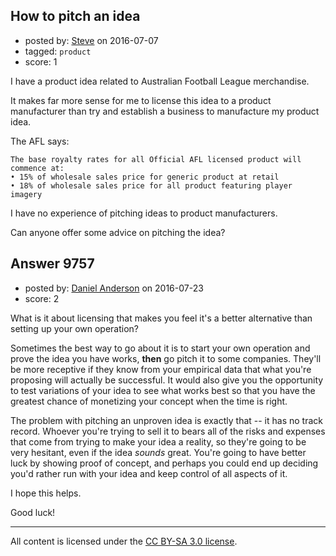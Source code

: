 ## How to pitch an idea

- posted by: [Steve](https://stackexchange.com/users/338814/steve) on 2016-07-07
- tagged: `product`
- score: 1

I have a product idea related to Australian Football League merchandise.

It makes far more sense for me to license this idea to a product manufacturer than try and establish a business to manufacture my product idea.

The AFL says: 

    The base royalty rates for all Official AFL licensed product will commence at: 
    • 15% of wholesale sales price for generic product at retail 
    • 18% of wholesale sales price for all product featuring player imagery

I have no experience of pitching ideas to product manufacturers.

Can anyone offer some advice on pitching the idea?


## Answer 9757

- posted by: [Daniel Anderson](https://stackexchange.com/users/8398759/daniel-anderson) on 2016-07-23
- score: 2

What is it about licensing that makes you feel it's a better alternative than setting up your own operation?  

Sometimes the best way to go about it is to start your own operation and prove the idea you have works, **then** go pitch it to some companies.  They'll be more receptive if they know from your empirical data that what you're proposing will actually be successful.  It would also give you the opportunity to test variations of your idea to see what works best so that you have the greatest chance of monetizing your concept when the time is right.

The problem with pitching an unproven idea is exactly that -- it has no track record.  Whoever you're trying to sell it to bears all of the risks and expenses that come from trying to make your idea a reality, so they're going to be very hesitant, even if the idea *sounds* great.  You're going to have better luck by showing proof of concept, and perhaps you could end up deciding you'd rather run with your idea and keep control of all aspects of it.

I hope this helps.

Good luck!




---

All content is licensed under the [CC BY-SA 3.0 license](https://creativecommons.org/licenses/by-sa/3.0/).
